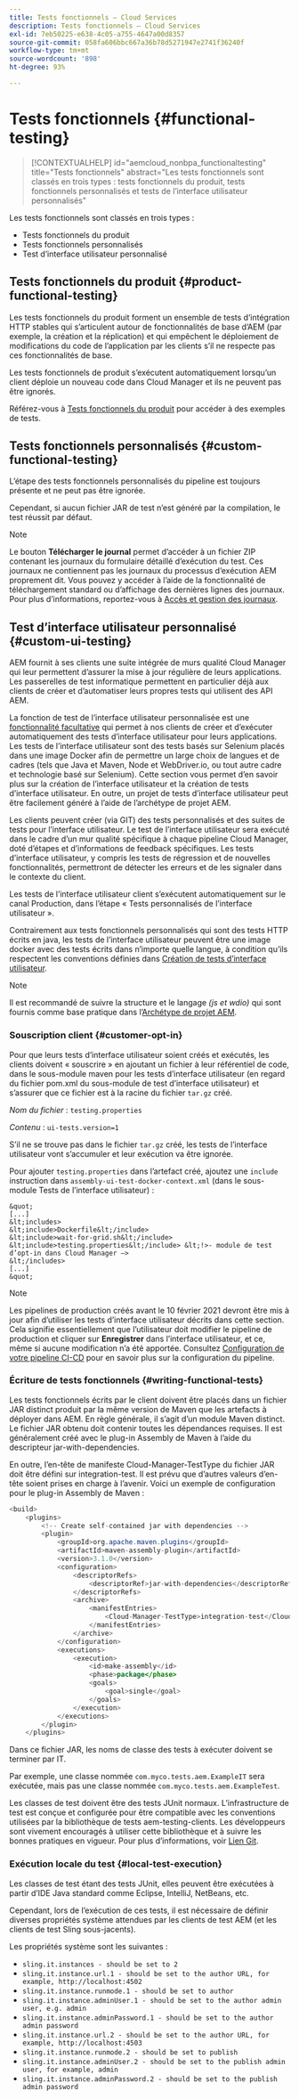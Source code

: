 ```yaml
---
title: Tests fonctionnels – Cloud Services
description: Tests fonctionnels – Cloud Services
exl-id: 7eb50225-e638-4c05-a755-4647a00d8357
source-git-commit: 058fa606bbc667a36b78d5271947e2741f36240f
workflow-type: tm+mt
source-wordcount: '898'
ht-degree: 93%

---
```


# Tests fonctionnels {#functional-testing}


>[!CONTEXTUALHELP]
>id="aemcloud_nonbpa_functionaltesting"
>title="Tests fonctionnels"
>abstract="Les tests fonctionnels sont classés en trois types : tests fonctionnels du produit, tests fonctionnels personnalisés et tests de l’interface utilisateur personnalisés"

Les tests fonctionnels sont classés en trois types :


* Tests fonctionnels du produit
* Tests fonctionnels personnalisés
* Test d’interface utilisateur personnalisé

## Tests fonctionnels du produit {#product-functional-testing}

Les tests fonctionnels du produit forment un ensemble de tests d’intégration HTTP stables qui s’articulent autour de fonctionnalités de base d’AEM (par exemple, la création et la réplication) et qui empêchent le déploiement de modifications du code de l’application par les clients s’il ne respecte pas ces fonctionnalités de base.

Les tests fonctionnels de produit s’exécutent automatiquement lorsqu’un client déploie un nouveau code dans Cloud Manager et ils ne peuvent pas être ignorés.

Référez-vous à [Tests fonctionnels du produit](https://github.com/adobe/aem-test-samples/tree/aem-cloud/smoke) pour accéder à des exemples de tests.

## Tests fonctionnels personnalisés {#custom-functional-testing}

L’étape des tests fonctionnels personnalisés du pipeline est toujours présente et ne peut pas être ignorée.

Cependant, si aucun fichier JAR de test n’est généré par la compilation, le test réussit par défaut.

>[!NOTE]
>Le bouton **Télécharger le journal** permet d’accéder à un fichier ZIP contenant les journaux du formulaire détaillé d’exécution du test. Ces journaux ne contiennent pas les journaux du processus d’exécution AEM proprement dit. Vous pouvez y accéder à l’aide de la fonctionnalité de téléchargement standard ou d’affichage des dernières lignes des journaux. Pour plus d’informations, reportez-vous à [Accès et gestion des journaux](/help/implementing/cloud-manager/manage-logs.md).

## Test d’interface utilisateur personnalisé {#custom-ui-testing}

AEM fournit à ses clients une suite intégrée de murs qualité Cloud Manager qui leur permettent d’assurer la mise à jour régulière de leurs applications. Les passerelles de test informatique permettent en particulier déjà aux clients de créer et d’automatiser leurs propres tests qui utilisent des API AEM.

La fonction de test de l’interface utilisateur personnalisée est une [fonctionnalité facultative](#customer-opt-in) qui permet à nos clients de créer et d’exécuter automatiquement des tests d’interface utilisateur pour leurs applications. Les tests de l’interface utilisateur sont des tests basés sur Selenium placés dans une image Docker afin de permettre un large choix de langues et de cadres (tels que Java et Maven, Node et WebDriver.io, ou tout autre cadre et technologie basé sur Selenium). Cette section vous permet d’en savoir plus sur la création de l’interface utilisateur et la création de tests d’interface utilisateur. En outre, un projet de tests d’interface utilisateur peut être facilement généré à l’aide de l’archétype de projet AEM.

Les clients peuvent créer (via GIT) des tests personnalisés et des suites de tests pour l’interface utilisateur. Le test de l’interface utilisateur sera exécuté dans le cadre d’un mur qualité spécifique à chaque pipeline Cloud Manager, doté d’étapes et d’informations de feedback spécifiques. Les tests d’interface utilisateur, y compris les tests de régression et de nouvelles fonctionnalités, permettront de détecter les erreurs et de les signaler dans le contexte du client.

Les tests de l’interface utilisateur client s’exécutent automatiquement sur le canal Production, dans l’étape « Tests personnalisés de l’interface utilisateur ».

Contrairement aux tests fonctionnels personnalisés qui sont des tests HTTP écrits en java, les tests de l’interface utilisateur peuvent être une image docker avec des tests écrits dans n’importe quelle langue, à condition qu’ils respectent les conventions définies dans [Création de tests d’interface utilisateur](https://experienceleague.adobe.com/docs/experience-manager-cloud-service/implementing/using-cloud-manager/test-results/ui-testing.html?lang=fr#using-cloud-manager).

>[!NOTE]
>Il est recommandé de suivre la structure et le langage *(js et wdio)* qui sont fournis comme base pratique dans l’[Archétype de projet AEM](https://github.com/adobe/aem-project-archetype/tree/master/src/main/archetype/ui.tests).

### Souscription client {#customer-opt-in}

Pour que leurs tests d’interface utilisateur soient créés et exécutés, les clients doivent « souscrire » en ajoutant un fichier à leur référentiel de code, dans le sous-module maven pour les tests d’interface utilisateur (en regard du fichier pom.xml du sous-module de test d’interface utilisateur) et s’assurer que ce fichier est à la racine du fichier `tar.gz` créé.

*Nom du fichier* : `testing.properties`

*Contenu* : `ui-tests.version=1`

S’il ne se trouve pas dans le fichier `tar.gz` créé, les tests de l’interface utilisateur vont s’accumuler et leur exécution va être ignorée.

Pour ajouter `testing.properties` dans l’artefact créé, ajoutez une `include` instruction dans `assembly-ui-test-docker-context.xml` (dans le sous-module Tests de l’interface utilisateur) :

    &quot;
    [...]
    &lt;includes>
    &lt;include>Dockerfile&lt;/include>
    &lt;include>wait-for-grid.sh&lt;/include>
    &lt;include>testing.properties&lt;/include> &lt;!>- module de test d’opt-in dans Cloud Manager —>
    &lt;/includes>
    [...]
    &quot;

>[!NOTE]
>Les pipelines de production créés avant le 10 février 2021 devront être mis à jour afin d’utiliser les tests d’interface utilisateur décrits dans cette section. Cela signifie essentiellement que l’utilisateur doit modifier le pipeline de production et cliquer sur **Enregistrer** dans l’interface utilisateur, et ce, même si aucune modification n’a été apportée.
>Consultez [Configuration de votre pipeline CI-CD](https://experienceleague.adobe.com/docs/experience-manager-cloud-service/implementing/using-cloud-manager/configure-pipeline.html?lang=fr#using-cloud-manager) pour en savoir plus sur la configuration du pipeline.

### Écriture de tests fonctionnels {#writing-functional-tests}

Les tests fonctionnels écrits par le client doivent être placés dans un fichier JAR distinct produit par la même version de Maven que les artefacts à déployer dans AEM. En règle générale, il s’agit d’un module Maven distinct. Le fichier JAR obtenu doit contenir toutes les dépendances requises. Il est généralement créé avec le plug-in Assembly de Maven à l’aide du descripteur jar-with-dependencies.

En outre, l’en-tête de manifeste Cloud-Manager-TestType du fichier JAR doit être défini sur integration-test. Il est prévu que d’autres valeurs d’en-tête soient prises en charge à l’avenir. Voici un exemple de configuration pour le plug-in Assembly de Maven :

```java
<build>
    <plugins>
        <!-- Create self-contained jar with dependencies -->
        <plugin>
            <groupId>org.apache.maven.plugins</groupId>
            <artifactId>maven-assembly-plugin</artifactId>
            <version>3.1.0</version>
            <configuration>
                <descriptorRefs>
                    <descriptorRef>jar-with-dependencies</descriptorRef>
                </descriptorRefs>
                <archive>
                    <manifestEntries>
                        <Cloud-Manager-TestType>integration-test</Cloud-Manager-TestType>
                    </manifestEntries>
                </archive>
            </configuration>
            <executions>
                <execution>
                    <id>make-assembly</id>
                    <phase>package</phase>
                    <goals>
                        <goal>single</goal>
                    </goals>
                </execution>
            </executions>
        </plugin>
    </plugins>
```

Dans ce fichier JAR, les noms de classe des tests à exécuter doivent se terminer par IT.

Par exemple, une classe nommée `com.myco.tests.aem.ExampleIT` sera exécutée, mais pas une classe nommée `com.myco.tests.aem.ExampleTest`.

Les classes de test doivent être des tests JUnit normaux. L’infrastructure de test est conçue et configurée pour être compatible avec les conventions utilisées par la bibliothèque de tests aem-testing-clients. Les développeurs sont vivement encouragés à utiliser cette bibliothèque et à suivre les bonnes pratiques en vigueur. Pour plus d’informations, voir [Lien Git](https://github.com/adobe/aem-testing-clients).

### Exécution locale du test {#local-test-execution}

Les classes de test étant des tests JUnit, elles peuvent être exécutées à partir d’IDE Java standard comme Eclipse, IntelliJ, NetBeans, etc.

Cependant, lors de l’exécution de ces tests, il est nécessaire de définir diverses propriétés système attendues par les clients de test AEM (et les clients de test Sling sous-jacents).

Les propriétés système sont les suivantes :

* `sling.it.instances - should be set to 2`
* `sling.it.instance.url.1 - should be set to the author URL, for example, http://localhost:4502`
* `sling.it.instance.runmode.1 - should be set to author`
* `sling.it.instance.adminUser.1 - should be set to the author admin user, e.g. admin`
* `sling.it.instance.adminPassword.1 - should be set to the author admin password`
* `sling.it.instance.url.2 - should be set to the author URL, for example, http://localhost:4503`
* `sling.it.instance.runmode.2 - should be set to publish`
* `sling.it.instance.adminUser.2 - should be set to the publish admin user, for example, admin`
* `sling.it.instance.adminPassword.2 - should be set to the publish admin password`
